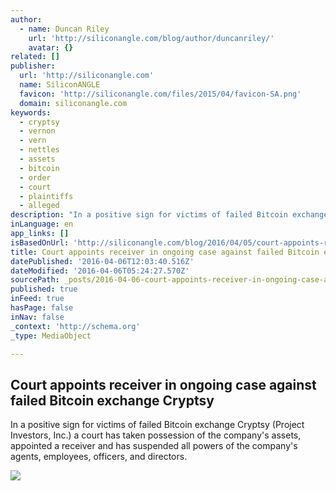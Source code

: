 ```yaml
---
author:
  - name: Duncan Riley
    url: 'http://siliconangle.com/blog/author/duncanriley/'
    avatar: {}
related: []
publisher:
  url: 'http://siliconangle.com'
  name: SiliconANGLE
  favicon: 'http://siliconangle.com/files/2015/04/favicon-SA.png'
  domain: siliconangle.com
keywords:
  - cryptsy
  - vernon
  - vern
  - nettles
  - assets
  - bitcoin
  - order
  - court
  - plaintiffs
  - alleged
description: "In a positive sign for victims of failed Bitcoin exchange Cryptsy (Project Investors, Inc.) a court has taken possession of the company's assets, appointed a receiver and has suspended all powers of the company's agents, employees, officers, and directors."
inLanguage: en
app_links: []
isBasedOnUrl: 'http://siliconangle.com/blog/2016/04/05/court-appoints-receiver-in-ongoing-case-against-failed-bitcoin-exchange-cryptsy/'
title: Court appoints receiver in ongoing case against failed Bitcoin exchange Cryptsy
datePublished: '2016-04-06T12:03:40.516Z'
dateModified: '2016-04-06T05:24:27.570Z'
sourcePath: _posts/2016-04-06-court-appoints-receiver-in-ongoing-case-against-failed-bitco.md
published: true
inFeed: true
hasPage: false
inNav: false
_context: 'http://schema.org'
_type: MediaObject

---
```

<article style=""><h1>Court appoints receiver in ongoing case against failed Bitcoin exchange Cryptsy</h1><p>In a positive sign for victims of failed Bitcoin exchange Cryptsy (Project Investors, Inc.) a court has taken possession of the company's assets, appointed a receiver and has suspended all powers of the company's agents, employees, officers, and directors.</p><img src="http://siliconangle.com/files/2016/04/11138863203_5da9053213_k-800x439.jpg" /></article>